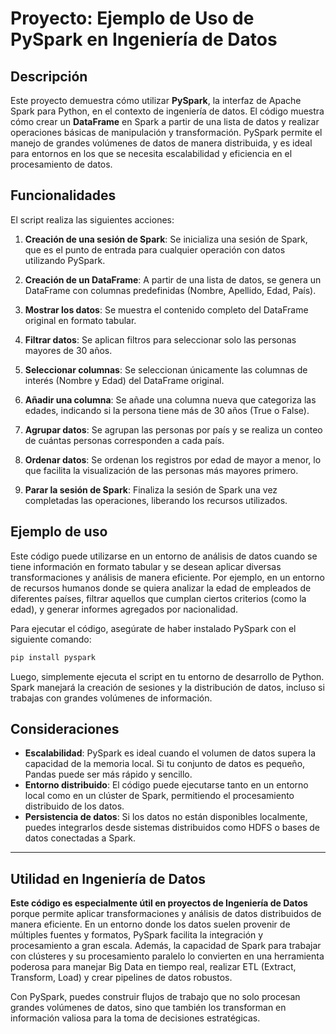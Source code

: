 # Proyecto: Ejemplo de Uso de PySpark en Ingeniería de Datos

## Descripción

Este proyecto demuestra cómo utilizar **PySpark**, la interfaz de Apache Spark para Python, en el contexto de ingeniería de datos. El código muestra cómo crear un **DataFrame** en Spark a partir de una lista de datos y realizar operaciones básicas de manipulación y transformación. PySpark permite el manejo de grandes volúmenes de datos de manera distribuida, y es ideal para entornos en los que se necesita escalabilidad y eficiencia en el procesamiento de datos.

## Funcionalidades

El script realiza las siguientes acciones:

1. **Creación de una sesión de Spark**: Se inicializa una sesión de Spark, que es el punto de entrada para cualquier operación con datos utilizando PySpark.
   
2. **Creación de un DataFrame**: A partir de una lista de datos, se genera un DataFrame con columnas predefinidas (Nombre, Apellido, Edad, País).
   
3. **Mostrar los datos**: Se muestra el contenido completo del DataFrame original en formato tabular.
   
4. **Filtrar datos**: Se aplican filtros para seleccionar solo las personas mayores de 30 años.

5. **Seleccionar columnas**: Se seleccionan únicamente las columnas de interés (Nombre y Edad) del DataFrame original.

6. **Añadir una columna**: Se añade una columna nueva que categoriza las edades, indicando si la persona tiene más de 30 años (True o False).

7. **Agrupar datos**: Se agrupan las personas por país y se realiza un conteo de cuántas personas corresponden a cada país.

8. **Ordenar datos**: Se ordenan los registros por edad de mayor a menor, lo que facilita la visualización de las personas más mayores primero.

9. **Parar la sesión de Spark**: Finaliza la sesión de Spark una vez completadas las operaciones, liberando los recursos utilizados.

## Ejemplo de uso

Este código puede utilizarse en un entorno de análisis de datos cuando se tiene información en formato tabular y se desean aplicar diversas transformaciones y análisis de manera eficiente. Por ejemplo, en un entorno de recursos humanos donde se quiera analizar la edad de empleados de diferentes países, filtrar aquellos que cumplan ciertos criterios (como la edad), y generar informes agregados por nacionalidad.

Para ejecutar el código, asegúrate de haber instalado PySpark con el siguiente comando:

```bash
pip install pyspark
```

Luego, simplemente ejecuta el script en tu entorno de desarrollo de Python. Spark manejará la creación de sesiones y la distribución de datos, incluso si trabajas con grandes volúmenes de información.

## Consideraciones

- **Escalabilidad**: PySpark es ideal cuando el volumen de datos supera la capacidad de la memoria local. Si tu conjunto de datos es pequeño, Pandas puede ser más rápido y sencillo.
- **Entorno distribuido**: El código puede ejecutarse tanto en un entorno local como en un clúster de Spark, permitiendo el procesamiento distribuido de los datos.
- **Persistencia de datos**: Si los datos no están disponibles localmente, puedes integrarlos desde sistemas distribuidos como HDFS o bases de datos conectadas a Spark.

---

## **Utilidad en Ingeniería de Datos**

**Este código es especialmente útil en proyectos de Ingeniería de Datos** porque permite aplicar transformaciones y análisis de datos distribuidos de manera eficiente. En un entorno donde los datos suelen provenir de múltiples fuentes y formatos, PySpark facilita la integración y procesamiento a gran escala. Además, la capacidad de Spark para trabajar con clústeres y su procesamiento paralelo lo convierten en una herramienta poderosa para manejar Big Data en tiempo real, realizar ETL (Extract, Transform, Load) y crear pipelines de datos robustos.

Con PySpark, puedes construir flujos de trabajo que no solo procesan grandes volúmenes de datos, sino que también los transforman en información valiosa para la toma de decisiones estratégicas.

